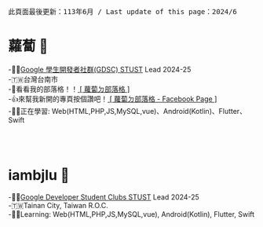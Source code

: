 <pre>此頁面最後更新：113年6月 / Last update of this page：2024/6</pre>


<h1>蘿蔔 🥕</h1>
-🙋‍♂️<a href="https://gdsc-stust.web.app">Google 學生開發者社群(GDSC) STUST</a> Lead 2024-25<br>
-🇹🇼台灣台南市<br>
-📝看看我的部落格！！<a href="https://iambjlu.blogspot.com"> [ 蘿蔔ㄉ部落格 ] </a><br>
-👍來幫我新開的專頁按個讚吧！<a href="https://www.facebook.com/iambjlu.blog"> [ 蘿蔔ㄉ部落格 - Facebook Page ] </a><br>
-👨‍💻正在學習: Web(HTML,PHP,JS,MySQL,vue)、Android(Kotlin)、Flutter、Swift

<br><br>


<h1>iambjlu 🥕</h1>
-🙋‍♂️<a href="https://gdsc.community.dev/southern-taiwan-university-of-science-and-technology/">Google Developer Student Clubs STUST</a> Lead 2024-25<BR>
-🇹🇼Tainan City, Taiwan R.O.C.<br>
-👨‍💻Learning: Web(HTML,PHP,JS,MySQL,vue), Android(Kotlin), Flutter, Swift


